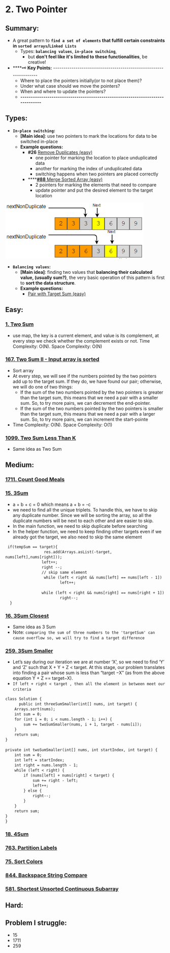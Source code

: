 # 2. Two Pointer

## Summary:

* A great pattern to **`find a set of elements` that fulfill certain constraints in `sorted arrays`/`Linked Lists`** 
  * Types:  **`balancing values`**,  **`in-place switching`**,
    *  but **don't feel like it's limited to these functionalities**, be creative!
* \*\*\*\*🗝 **Key Points:** ------------------------------------------------------------------
  * Where to place the pointers initially\(or to not place them\)?
  * Under what case should we move the pointers?
  * When and where to update the pointers?
  * **-------------------------------------------------------------------------------**

## Types:

* **`In-place switching`:**
  * **\[Main idea\]**: use two pointers to mark the locations for data to be switched in-place
  * **Example questions:**
    * **\#26** [Remove Duplicates \(easy\)](https://www.educative.io/courses/grokking-the-coding-interview/mEEA22L5mNA)
      * one pointer for marking the location to place unduplicated data
      * another for marking the index of unduplicated data 
      * switching happens when two pointers are placed correctly
    * \*\*\*\*[**\#88** Merge Sorted Array \(easy\)](https://leetcode.com/problems/merge-sorted-array/)
      * 2 pointers for marking the elements that need to compare
      * update pointer and put the desired element to the target location

![Image caption for \#26](../.gitbook/assets/image%20%284%29.png)

* **`Balancing values`:**
  * **\[Main idea\]**: finding two values that **balancing their calculated value, \(usually sum?\)**, the very basic operation of this pattern is first to **sort the data structure**.
  * **Example questions:**
    * [Pair with Target Sum \(easy\)](https://www.educative.io/courses/grokking-the-coding-interview/xog6q15W9GP)

## Easy:

### [1. Two Sum](https://leetcode.com/problems/two-sum/)

* use map, the key is a current element, and value is its complement, at every step we check whether the complement exists or not.  Time Complexity: O\(N\). Space Complexity: O\(N\)

### [167. Two Sum II - Input array is sorted](https://leetcode.com/problems/two-sum-iii-data-structure-design/)

* Sort array 
* At every step, we will see if the numbers pointed by the two pointers add up to the target sum. If they do, we have found our pair; otherwise, we will do one of two things:
  * If the sum of the two numbers pointed by the two pointers is greater than the target sum, this means that we need a pair with a smaller sum. So, to try more pairs, we can decrement the end-pointer.
  * If the sum of the two numbers pointed by the two pointers is smaller than the target sum, this means that we need a pair with a larger sum. So, to try more pairs, we can increment the start-pointe
* Time Complexity: O\(N\). Space Complexity: O\(1\)

### [1099. Two Sum Less Than K](https://leetcode.com/problems/two-sum-less-than-k/)

* Same idea as Two Sum



### 



## Medium:

### [1711. Count Good Meals](https://leetcode.com/problems/count-good-meals/)

### 

### [15. 3Sum](https://leetcode.com/problems/3sum/)

* a + b + c = 0   which means a + b = -c
* we need to find all the unique triplets. To handle this, we have to skip any duplicate number. Since we will be sorting the array, so all the duplicate numbers will be next to each other and are easier to skip.
* In the main function, we need to skip duplicate before searching 
* In the helper function, we need to keep finding other targets even if we already got the target, we also need to skip the same element

```text
 if(tempSum == target){
                 res.add(Arrays.asList(-target, nums[left],nums[right]));
                left++;
                right --;
                // skip same element
                 while (left < right && nums[left] == nums[left - 1])
                        left++;
                
                while (left < right && nums[right] == nums[right + 1])
                        right--;
  }
```

### [16. 3Sum Closest](https://leetcode.com/problems/3sum-closest/)

* Same idea as 3 Sum
* Note:    `comparing the sum of three numbers to the 'targetSum' can cause overflow so, we will try to find a target difference`

### [259. 3Sum Smaller](https://leetcode.com/problems/3sum-smaller/)

* Let’s say during our iteration we are at number ‘X’, so we need to find ‘Y’ and ‘Z’ such that X + Y + Z &lt; target. At this stage, our problem translates into finding a pair whose sum is less than “target −X” \(as from the above equation Y + Z == target−X\). 
* `If left + right < target , then all the element in between meet our criteria`

```text
class Solution {
      public int threeSumSmaller(int[] nums, int target) {
    Arrays.sort(nums);
    int sum = 0;
    for (int i = 0; i < nums.length - 1; i++) {
        sum += twoSumSmaller(nums, i + 1, target - nums[i]);
    }
    return sum;
}

private int twoSumSmaller(int[] nums, int startIndex, int target) {
    int sum = 0;
    int left = startIndex;
    int right = nums.length - 1;
    while (left < right) {
        if (nums[left] + nums[right] < target) {
            sum += right - left;
            left++;
        } else {
            right--;
        }
    }
    return sum;
}
}
```

### [18. 4Sum](https://leetcode.com/problems/4sum/)

### [763. Partition Labels](https://leetcode.com/problems/partition-labels/)

### [75. Sort Colors](https://leetcode.com/problems/sort-colors/)

### [844. Backspace String Compare](https://leetcode.com/problems/backspace-string-compare/)

### [581. Shortest Unsorted Continuous Subarray](https://leetcode.com/problems/shortest-unsorted-continuous-subarray/)

## Hard:



## Problem I struggle:

* 15
* 1711
* 259



